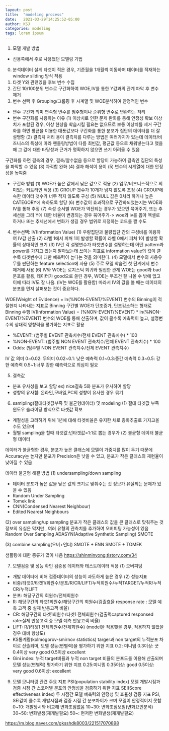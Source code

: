 ```yaml
---
layout: post
title:  "modeling process"
date:   2021-03-29T14:25:52-05:00
author: KSJ
categories: modeling
tags: lorem ipsum
---
```


1. 모델 개발 방법
- 신용쪽에서 주로 사용했던 모델링 기법
0) 분석데이터 설계
타겟이 적은 경우, 기준월을 1개월씩 이동하며 데이터를 적재하는 window sliding 방식 적용
1) 타겟 Y와 관련있을 후보 변수 수집
2) 간단 10/100분위 변수로 구간화하여 WOE,IV를 통한 Y값과의 관계 파악 후 변수 제거
3) 변수 선택 후 Grouping/그룹핑 후 시계열 및 WOE분석하여 안정적인 변수 
- 변수 구간화 의미
연속형 변수를 범주형이나 순위형 변수로 변환하는 처리
- 변수 구간화를 사용하는 이유
(1) 이상치로 인한 문제 완화를 통해 안정성 확보
이상치가 포함된 경우, 이상 현상을 학습시킬 필요는 없으므로 보통 이상치를 제거
구간화를 하면 평균을 이용한 대푯값보다 구간화를 통한 분포가 집단의 데이터를 더 잘 설명함
(2) 결측치 처리 용이
결측치를 다루는 방법은 여러가지가 있는데 데이터/비즈니스의 특성에 따라 핸들링방법이 다름
최빈값, 평균값 등으로 채워넣는다고 했을때 그 값에 대한 타당성과 근거가 명확하지 않으면
쓰기 어려울 수 있음

구간화를 하면 결측의 경우, 결측/알수없음 등으로 할당이 가능하여
결측인 집단의 특성을 파악할 수 있음
(3) 과적합 완화
(4) 결과 해석이 용이
(5) 변수의 시계열에 대한 안정성을 높여줌

- 구간화 방법
(1) WOE가 높은 값에서 낮은 값으로 적용
(2) 업무/비즈니스적으로 의미있는 커트라인 적용
(3) GROUP 갯수가 10개가 넘지 않도록 조정
(4) GROUP에 속한 데이터 갯수가 너무 적지 않도록 구성
(5) NULL 값은 0처리 하거나 높은 CATEGORY에 속하도록 할당
(6) 변수값이 효과적으로 구간화되었는지는 WOE와 IV를 통해 추정
(7) 속성 순서별 WOE가 역전되는 경우가 있으면 묶어주기, 또는 추세선을 그려  Y에 대한 비율이 변경되는 경우 묶어주기-> woe와 iv를 뽑아 엑셀로 하거나 또는 추세선에서 변화가 생길 경우 범위로 지정하는 코드를 짤 수도 

4) 변수선택: IV(Information Value)
(1) 우량집단과 불량집단 간의 구성비를 이용하여 IV값 산출
(2) 라벨 1에서 피쳐 1이 발생할 확률이 라벨 0에서 피쳐 1이 발생할 확률의 상대적인 크기
(3) IV란 각 설명변수가 타겟변수를 설명하는데 어떤 pattern과 power를 가지고 있는지 알아보는데 쓰이는 지표로 information value의 값이 클수록 타겟변수에 대한 예측력이 높다는 것을 의미한다.
(4) 모델에서 변수의 사용유무를 판단하는 feature selection에 사용
(5) 주로 모델 학습전 첫 단계에서 변수 제거에 사용
(6) IV와 WOE는 로지스틱 회귀와 밀접한 관계
WOE는 good과 bad 분포를 활용, 데이터가 good으로 쏠린 경우, WOE는 무조건 잘 나올 수 밖에 없고 이에 따라 IV도 잘 나옴. (IV는 WOE를 활용함)
따라서 IV의 값을 볼 때는 데이터의 분포를 먼저 살펴보는 것이 중요하다.

WOE(Weight of Evidence) = ln(%NON-EVENT/%EVENT)
변수의 Binning이 적절한지 나타내는 지표로 Binning 구간별 WOE가 단조증가, 단조감소하는 형태로 Binning 수행
IV(Information Value) = (%NON-EVENT/%EVENT) * ln(%NON-EVENT/%EVENT)
변수의 WOE를 통해 산출하며, 값이 클수록 예측력이 높고, 설명변수의 상대적 영향력을 평가하는 지표로 활용
- %EVENT: (범주별 EVENT 관측치수/전체 EVENT 관측치수) * 100
- %NON-EVENT: (범주별 NON EVENT 관측치수/전체 EVENT 관측치수) * 100
- Odds: (범주별 NON EVENT 관측치수/전체 EVENT 관측치수)

IV 값 의미
0~0.02: 무의미
0.02~0.1: 낮은 예측력
0.1~0.3:중간 예측력
0.3~0.5: 강한 예측력
0.5~1:너무 강한 예측력으로 의심이 필요

5) 결측값
- 분포 유사성을 보고 할당 ex) nice결측 5와 분포가 유사하여 할당
- 성향의 유사함: 온라인,모바일,PC의 성향이 유사한 경우 묶기

6) samlpling(절대타겟값부족 및 불균형데이터) 및 modeling
(1) 절대 타겟값 부족
윈도우 슬라이딩 방식으로 타겟값 확보
- 계절성을 고려하기 위해 1년에 대해 타겟비율은 유지한 채로 층화추출로 가지고올 수도 있으며
- 월별 sampling을 할때 타겟값:넌타겟값=1:1로 뽑는 경우가 
(2) 불균형 데이터
불균형 데이터

데이터가 불균형한 경우, 
분포가 높은 클래스에 모델이 가중치를 많이 두기 때문에Accuracy는 높지만 분포가  Precision은 낮을 수 있고, 분포가 작은 클래스의 재현율이 낮아질 수 있음

데이터 불균형 해결 방법
(1) undersampling/down sampling
- 데이터 분포가 높은 값을 낮은 값의 크기로 맞춰주는 것
정보가 유실되는 문제가 있을 수 있음
- Random Under Sampling
- Tomek link
- CNN(Condensed Nearest Neighbour)
- Edited Nearest Neighbours

(2) over sampling/up sampling
분포가 작은 클래스의 값을 큰 클래스로 맞춰주는 것
정보의 유실은 막지만 , 여러 유형의 관측치를 추가하여 오버피팅 가능성이 있음
Random Over Sampling
ADASYN(Adaptive Synthetic Sampling) 
SMOTE

(3) combine sampling(오버+언더)
 SMOTE + ENN
 SMOTE + TOMEK


샘플링에 대한 종류가 많이 나옴
https://shinminyong.tistory.com/34


7) 모델검증 및 성능 확인
 검증용 데이터와 테스트데이터 적용
(1) 오버피팅
- 개발 데이터에 비해 검증데이터의 성능이 과도하게 높은 경우
(2) 성능지표
- 비중/타겟0/타겟1/회원수/분포/R/CR/LIFT/누적회원수/누적TARGET/누적R/누적CR/누적LIFT
- 분포: 해당구간의 회원수/전체회원수
- R: 해당구간의 타겟1회원수/해당구간의 회원수(검출효율 response rate : 모델 예측 고객 중 실제 반응고객 비율)
- CR: 해당구간의 타겟1회원수/타겟1 전체회원수(검출력captured responsed rate:실제 반응고객 중 모델 예측 반응고객 비율)
- LIFT: R/(타겟1 전체회원수/전체회원수) (model을 적용햇을 경우, 적용하지 않았을 경우 대비 향상도)
- KS통계량(kolmogorov-smirnov statistics) targer과 non target의 누적분포 차이로 산출되며, 모델 성능(변별력)을 평가하기 위한 지표
0.2: 미니멈
0.3이상: 굿
0.4이상 very good
0.5이상 excellent
- Gini index: 누적 target비율과 누적 non target 비율의 분포도를 이용해 산출되며 모델 성능(변별력) 평가하기 위한 지표
0.25:미니멈
0.35이상: good
0.5이상: very good
0.6이상: excellent



9. 모델 모니터링 관련 주요 지표
PSI(population stability index)
모델 개발시점과 검증 시점 간 스코어별 분포의 안정성을 검증하기 위한 지표
SEI(Score effectiveness index)
두 시점간 모델 예측력의 안정성 및 효율성 검증 지표
PSI, SEI값이 클수록 개발시점과 검증 시점 간 분포차이가 크며 모델이 안정적이지 못함
0~10: 개발당시와 비교해 변화조짐없음
10~30: 변화조짐보임(변화요인분석)
30~50: 변화발생(재개발필요)
50~: 현저한 변화발생(재개발필요)

https://m.blog.naver.com/gksshdk8003/221517070898
